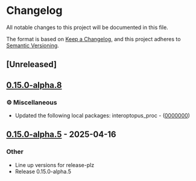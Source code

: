 # Changelog

All notable changes to this project will be documented in this file.

The format is based on [Keep a Changelog](https://keepachangelog.com/en/1.0.0/),
and this project adheres to [Semantic Versioning](https://semver.org/spec/v2.0.0.html).

## [Unreleased]

## [0.15.0-alpha.8](https://github.com/ralfbiedert/interoptopus/compare/interoptopus-v0.15.0-alpha.7...interoptopus-v0.15.0-alpha.8)

### ⚙️ Miscellaneous


- Updated the following local packages: interoptopus_proc - ([0000000](https://github.com/ralfbiedert/interoptopus/commit/0000000))


## [0.15.0-alpha.5](https://github.com/ralfbiedert/interoptopus/compare/interoptopus-v0.15.0-alpha.4...interoptopus-v0.15.0-alpha.5) - 2025-04-16

### Other

- Line up versions for release-plz
- Release 0.15.0-alpha.5
